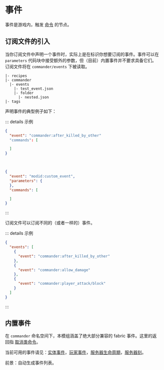 # 事件

事件是游戏内，触发 [命令](Commands) 的节点。

## 订阅文件的引入

当你订阅文件中声明一个事件时，实际上是在标识你想要订阅的事件。事件可以在 `parameters` 代码块中接受额外的参数，但（目前）内置事件并不要求具备它们。订阅文件将在 `commander/events` 下被读取。

```
|- recipes
|- commander
  |- events
    |- test_event.json
    |- folder
      |- nested.json
|- tags
```

声明事件的典型例子如下：

::: details 示例
```json
{
  "event": "commander:after_killed_by_other"
  "commands": [

  ]
}
```
<br/>

```json
{
  "event": "modid:custom_event",
  "parameters": {
  },
  "commands": [

  ]
}
```
:::

订阅文件可以订阅不同的（或者一样的）事件。

::: details 示例
```json
{
  "events": [
    {
      "event": "commander:after_killed_by_other"
    },
    {
      "event": "commander:allow_damage"
    },
    {
      "event": "commander:player_attack/block"
    }
  ]
}
```
:::

## 内置事件

在 `commander` 命名空间下，本模组涵盖了绝大部分兼容的 fabric 事件。这里的返回指 [取消类命令](Commands#commandercancel)。

当前可用的事件请见：[实体事件](https://github.com/constellation-mc/commander/blob/main/src/main/java/me/melontini/commander/impl/builtin/events/EntityEvents.java)，[玩家事件](https://github.com/constellation-mc/commander/blob/main/src/main/java/me/melontini/commander/impl/builtin/events/PlayerEvents.java)，[服务器生命周期](https://github.com/constellation-mc/commander/blob/main/src/main/java/me/melontini/commander/impl/builtin/events/ServerLifecycle.java)，[服务器刻](https://github.com/constellation-mc/commander/blob/main/src/main/java/me/melontini/commander/impl/builtin/events/ServerTick.java)。

前景：自动生成事件列表。
